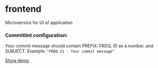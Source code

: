 # frontend
Microservice for UI of application


### Commitlint configuration:

Your commit message should contain PREFIX: FRDQ, ID as a number, and SUBJECT.
Example: ```"FRDQ-21 - Your commit message"```


[Show demo](https://programmers-only.com/)
